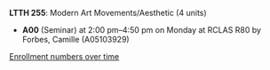 **LTTH 255**: Modern Art Movements/Aesthetic (4 units)

- **A00** (Seminar) at 2:00 pm–4:50 pm on Monday at RCLAS R80 by Forbes, Camille (A05103929)

[Enrollment numbers over time](./LTTH255.tsv)

